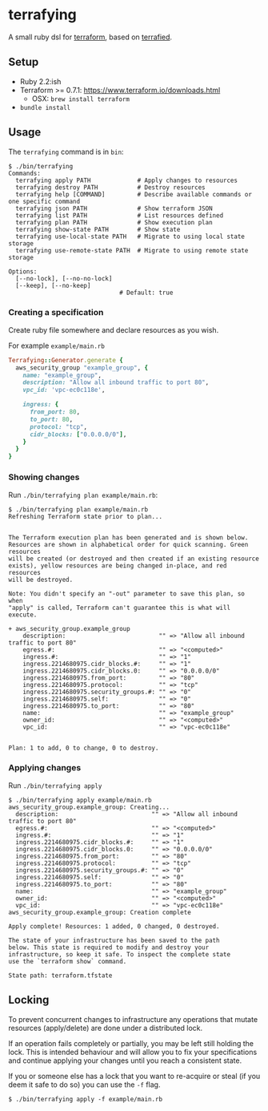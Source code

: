 # terrafying

A small ruby dsl for [terraform](https://www.terraform.io), based on [terrafied](https://github.com/thattommyhall/terrafied).

## Setup

- Ruby 2.2:ish
- Terraform >= 0.7.1: https://www.terraform.io/downloads.html
  - OSX: `brew install terraform`
- `bundle install`

## Usage

The `terrafying` command is in `bin`:

```
$ ./bin/terrafying
Commands:
  terrafying apply PATH             # Apply changes to resources
  terrafying destroy PATH           # Destroy resources
  terrafying help [COMMAND]         # Describe available commands or one specific command
  terrafying json PATH              # Show terraform JSON
  terrafying list PATH              # List resources defined
  terrafying plan PATH              # Show execution plan
  terrafying show-state PATH        # Show state
  terrafying use-local-state PATH   # Migrate to using local state storage
  terrafying use-remote-state PATH  # Migrate to using remote state storage

Options:
  [--no-lock], [--no-no-lock]  
  [--keep], [--no-keep]        
                               # Default: true
```

### Creating a specification

Create ruby file somewhere and declare resources as you wish.

For example `example/main.rb`

```ruby
Terrafying::Generator.generate {
  aws_security_group "example_group", {
    name: "example_group",
    description: "Allow all inbound traffic to port 80",
    vpc_id: 'vpc-ec0c118e',

    ingress: {
      from_port: 80,
      to_port: 80,
      protocol: "tcp",
      cidr_blocks: ["0.0.0.0/0"],
    }
  }
}
```

### Showing changes

Run `./bin/terrafying plan example/main.rb`:

```
$ ./bin/terrafying plan example/main.rb
Refreshing Terraform state prior to plan...


The Terraform execution plan has been generated and is shown below.
Resources are shown in alphabetical order for quick scanning. Green resources
will be created (or destroyed and then created if an existing resource
exists), yellow resources are being changed in-place, and red resources
will be destroyed.

Note: You didn't specify an "-out" parameter to save this plan, so when
"apply" is called, Terraform can't guarantee this is what will execute.

+ aws_security_group.example_group
    description:                          "" => "Allow all inbound traffic to port 80"
    egress.#:                             "" => "<computed>"
    ingress.#:                            "" => "1"
    ingress.2214680975.cidr_blocks.#:     "" => "1"
    ingress.2214680975.cidr_blocks.0:     "" => "0.0.0.0/0"
    ingress.2214680975.from_port:         "" => "80"
    ingress.2214680975.protocol:          "" => "tcp"
    ingress.2214680975.security_groups.#: "" => "0"
    ingress.2214680975.self:              "" => "0"
    ingress.2214680975.to_port:           "" => "80"
    name:                                 "" => "example_group"
    owner_id:                             "" => "<computed>"
    vpc_id:                               "" => "vpc-ec0c118e"


Plan: 1 to add, 0 to change, 0 to destroy.
```


### Applying changes

Run `./bin/terrafying apply`

```
$ ./bin/terrafying apply example/main.rb
aws_security_group.example_group: Creating...
  description:                          "" => "Allow all inbound traffic to port 80"
  egress.#:                             "" => "<computed>"
  ingress.#:                            "" => "1"
  ingress.2214680975.cidr_blocks.#:     "" => "1"
  ingress.2214680975.cidr_blocks.0:     "" => "0.0.0.0/0"
  ingress.2214680975.from_port:         "" => "80"
  ingress.2214680975.protocol:          "" => "tcp"
  ingress.2214680975.security_groups.#: "" => "0"
  ingress.2214680975.self:              "" => "0"
  ingress.2214680975.to_port:           "" => "80"
  name:                                 "" => "example_group"
  owner_id:                             "" => "<computed>"
  vpc_id:                               "" => "vpc-ec0c118e"
aws_security_group.example_group: Creation complete

Apply complete! Resources: 1 added, 0 changed, 0 destroyed.

The state of your infrastructure has been saved to the path
below. This state is required to modify and destroy your
infrastructure, so keep it safe. To inspect the complete state
use the `terraform show` command.

State path: terraform.tfstate
```

## Locking

To prevent concurrent changes to infrastructure any operations that
mutate resources (apply/delete) are done under a distributed lock.

If an operation fails completely or partially, you may be left still
holding the lock. This is intended behaviour and will allow you to fix
your specifications and continue applying your changes until you reach a
consistent state.

If you or someone else has a lock that you want to re-acquire or steal
(if you deem it safe to do so) you can use the `-f` flag.

```
$ ./bin/terrafying apply -f example/main.rb
```
